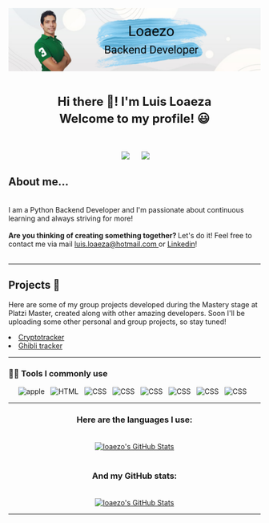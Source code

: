<p align="center">
<a href="https://github.com/loaezo"><img src = "./assets/loaezo.png"> </a>
</p>

<p align="center">
</p>
<h1 align=center><font size = 5>Hi there 👋! I'm Luis Loaeza<br> Welcome to my profile! 😃</font></h1>
<br>
<p align='center'>
&nbsp;&nbsp;&nbsp;&nbsp;
  <a href="https://www.linkedin.com/in/loaezo/"><img src="https://img.shields.io/badge/linkedin-%230077B5.svg?&style=for-the-badge&logo=linkedin&logoColor=white" /></a>&nbsp;&nbsp;&nbsp;
  &nbsp;
  <a href="https://platzi.com/p/Loaezo"><img src="https://img.shields.io/badge/Platzi-98CA3F.svg?&style=for-the-badge&logo=platzi&logoColor=white" /></a>&nbsp;&nbsp;&nbsp;&nbsp;
</p>


## About me... 
<br>
I am a Python Backend Developer and I'm passionate about continuous learning and always striving for more!
<br>
<br>
<b>Are you thinking of creating something together? </b> Let's do it! Feel free to contact me via  mail
 <a href="mailto:luis.loaeza@hotmail.com">luis.loaeza@hotmail.com </a>or <a href="https://www.linkedin.com/in/loaezo/">Linkedin</a>!
 <br>
<br>

***

## Projects 🚀
Here are some of my group projects developed during the Mastery stage at Platzi Master, created along with other amazing developers. Soon I'll be uploading some other personal and group projects, so stay tuned!<br>
<li> <a href="https://cryptotracker-master.netlify.app/">Cryptotracker</a></li>
<li> <a href="https://ghibli-tracker.herokuapp.com/">Ghibli tracker</a></li>
</p>

***


<h3>👨‍💻 Tools I commonly use</h3>
<p align="center">
  <img src="https://img.shields.io/badge/Git-gray?style=for-the-badge&logo=git&logoColor=white" alt="apple" />&nbsp;&nbsp;
  <img src="https://img.shields.io/badge/Github-E34F26?style=for-the-badge&logo=github&logoColor=white" alt="HTML" />&nbsp;&nbsp;
  <img src="https://img.shields.io/badge/python-success?style=for-the-badge&logo=python&logoColor=white" alt="CSS" />&nbsp;&nbsp;
  <img src="https://img.shields.io/badge/mysql-1572B6?style=for-the-badge&logo=mysql&logoColor=white" alt="CSS" />&nbsp;&nbsp;
   <img src="https://img.shields.io/badge/django-red?style=for-the-badge&logo=Django&logoColor=white" alt="CSS" />&nbsp;&nbsp;
  <img src="https://img.shields.io/badge/heroku-blueviolet?style=for-the-badge&logo=heroku&logoColor=white" alt="CSS" />&nbsp;&nbsp;
   <img src="https://img.shields.io/badge/flask-gray?style=for-the-badge&logo=Flask&logoColor=white" alt="CSS" />&nbsp;&nbsp;
  <img src="https://img.shields.io/badge/postgresql-1572B6?style=for-the-badge&logo=postgresql&logoColor=white" alt="CSS" />&nbsp;&nbsp;
</p>

---
<div align="center">
<h3>Here are the languages I use:</h3>
<br>

<a href="https://github.com/loaezo">
  <img align="center" src="https://github-readme-stats.vercel.app/api/top-langs/?username=loaezo&theme=dracula&count_private=true&hide=css,blade" alt="loaezo's GitHub Stats" />
</a>
<br>
<br>
<h3>And my GitHub stats:</h3>
<br>
<a href="https://github.com/loaezo">
  <img align="center" src="https://github-readme-stats.vercel.app/api?username=loaezo&count_private=true&show_icons=true&line_height=27&theme=dracula" alt="loaezo's GitHub Stats"/>
</a>
</div>

---
